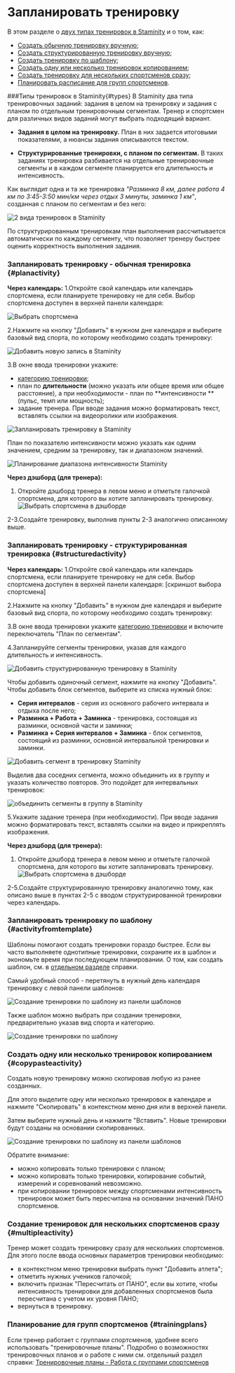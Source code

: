 # Запланировать тренировку

В этом разделе о [двух типах тренировок в Staminity](#types) и о том, как:
* [Создать обычную тренировку вручную](#planactivity);
* [Создать структурированную тренировку вручную](#structuredactivity);
* [Создать тренировку по шаблону](#activityfromtemplate);
* [Создать одну или несколько тренировок копированием](#copypasteactivity); 
* [Создать тренировку для нескольких спортсменов сразу](#multipleactivity);
* [Планировать расписание для групп спортсменов](#trainingplans).


###Типы тренировок в Staminity{#types}
В Staminity два типа тренировочных заданий: задания в целом на тренировку и задания с планом по отдельным тренировочным сегментам. Тренер и спортсмен для различных видов заданий могут выбрать подходящий вариант.

* **Задания в целом на тренировку.** План в них задается итоговыми показателями, а нюансы задания описываются текстом.

* **Структурированные тренировки, с планом по сегментам.** В таких заданиях тренировка разбивается на отдельные тренировочные сегменты и в каждом сегменте планируется его длительность и интенсивность.

Как выглядит одна и та же тренировка
 _"Разминка 8 км, далее работа 4 км по 3:45-3:50 мин/км через отдых 3 минуты, заминка 1 км"_, 
 созданная с планом по сегментам и без него:
 
![2 вида тренировок в Staminity](https://content.staminity.com/assets/images/_new/about/2-activity-types.png)

По структурированным тренировкам план выполнения рассчитывается автоматически по каждому сегменту, что позволяет тренеру быстрее оценить корректность выполнения задания.

### Запланировать тренировку - обычная тренировка {#planactivity}

**Через календарь:**
1.Откройте свой календарь или календарь спортсмена, если планируете тренировку  не для себя. Выбор спортсмена доступен в верхней панели календаря:

![Выбрать спортсмена](https://content.staminity.com/assets/images/calendar/athlete-selector.gif)


2.Нажмите на кнопку "Добавить" в нужном дне календаря и выберите базовый вид спорта, по которому необходимо создать тренировку:  

![Добавить новую запись в Staminity](https://content.staminity.com/assets/images/_new/calendar/calendar-wizard.png)

3.В окне ввода тренировки укажите:
* [категорию тренировки](/basics/activity-categories.md); 
* план по **длительности** (можно указать или общее время или общее расстояние), а при необходимости - план по **интенсивности **(пульс, темп или мощность);   
* задание тренера. При вводе задания можно форматировать текст, вставлять ссылки на видеоролики или изображения.

![Запланировать тренировку в Staminity](https://content.staminity.com/assets/images/_new/calendar/calendar-new-activity.png)

План по показателю интенсивности можно указать как одним значением, средним за тренировку, так и диапазоном значений.  

![Планирование диапазона интенсивности Staminity](https://content.staminity.com/assets/images/_new/calendar/calendar-intensity-range2.png)

**Через дэшборд (для тренера):**
1. Откройте дэшборд тренера в левом меню и отметьте галочкой спортсмена, для которого вы хотите запланировать тренировку. 
![Выбрать спортсмена в дэшборде](https://content.staminity.com/assets/images/_new/dashboard/dashboard-add-button.png)

2-3.Создайте тренировку, выполнив пункты 2-3 аналогично описанному выше.

### Запланировать тренировку - структурированная тренировка {#structuredactivity}

**Через календарь:**
1.Откройте свой календарь или календарь спортсмена, если планируете тренировку  не для себя. Выбор спортсмена доступен в верхней панели календаря:
[скриншот выбора спортсмена]

2.Нажмите на кнопку "Добавить" в нужном дне календаря и выберите базовый вид спорта, по которому необходимо создать тренировку:  

3.В окне ввода тренировки укажите [категорию тренировки](/basics/activity-categories.md) и включите переключатель "План по сегментам".

4.Запланируйте сегменты тренировки, указав для каждого длительность и интенсивность.

![Добавить структурированную тренировку в Staminity](https://content.staminity.com/assets/images/_new/activity/activity-structured-plan.png)

Чтобы добавить одиночный сегмент, нажмите на кнопку "Добавить".
Чтобы добавить блок сегментов, выберите из списка нужный блок:
* **Серия интервалов** - серия из основного рабочего интервала и отдыха после него;
* **Разминка + Работа + Заминка** - тренировка, состоящая из разминки, основной части и заминки;
* **Разминка + Серия интервалов + Заминка** - блок сегментов, состоящий из разминки, основной интервальной тренировки и заминки. 

![Добавить cегмент в тренировку Staminity](https://content.staminity.com/assets/images/_new/activity/activity-structured-block-ezgif.gif)

Выделив два соседних сегмента, можно объединить их в группу и указать количество повторов. Это подойдет для интервальных тренировок:

![объединить сегменты в группу в Staminity](https://content.staminity.com/assets/images/_new/activity/activity-structured-group.gif)

5.Укажите задание тренера (при необходимости). При вводе задания можно форматировать текст, вставлять ссылки на видео и прикреплять изображения.

**Через дэшборд (для тренера):**
1. Откройте дэшборд тренера в левом меню и отметьте галочкой спортсмена, для которого вы хотите запланировать тренировку. 
![Выбрать спортсмена в дэшборде](https://content.staminity.com/assets/images/_new/dashboard/dashboard-add-button.png)

2-5.Создайте структурированную тренировку аналогично тому, как описано выше в пунктах 2-5 с вводом структурированной тренировки через календарь. 

### Запланировать тренировку по шаблону {#activityfromtemplate}
Шаблоны помогают создать тренировки гораздо быстрее. Если вы часто выполняете однотипные тренировки, сохраните их в шаблон и экономьте время при последующем планировании. О том, как создать шаблон, см. в [отдельном разделе](/basics/templates.md) справки.

Самый удобный способ - перетянуть в нужный день календаря тренировку с левой панели шаблонов:

![Cоздание тренировки по шаблону из панели шаблонов](https://content.staminity.com/assets/images/_new/activity/activity-create-from-template-ezgif.gif)


Также шаблон можно выбрать при создании тренировки, предварительно указав вид спорта и категорию.

![Cоздание тренировки по шаблону](https://content.staminity.com/assets/images/_new/activity/activity-create-from-template-2-ezgif.gif)


### Создать одну или несколько тренировок копированием {#copypasteactivity}
Создать новую тренировку можно скопировав любую из ранее созданных.

Для этого выделите одну или несколько тренировок в календаре и нажмите "Скопировать" в контекстном меню дня или в верхней панели.

Затем выберите нужный день и нажмите "Вставить". Новые тренировки будут созданы на основании скопированных.

![Cоздание тренировки по шаблону из панели шаблонов](https://content.staminity.com/assets/images/_new/activity/activity-copy-paste-ezgif.gif)

Обратите внимание:
* можно копировать только тренировки с планом;
* можно копировать только тренировки, копирование событий, измерений и соревнований невозможно.
* при копировании тренировок между спортсменами интенсивность тренировок может быть пересчитана на основании значений ПАНО спортсменов.

### Создание тренировок для нескольких спортсменов сразу {#multipleactivity}
Тренер может создать тренировку сразу для нескольких спортсменов. 
Для этого после ввода основных параметров тренировки необходимо:
* в контекстном меню тренировки выбрать пункт "Добавить атлета";
* отметить нужных учеников галочкой;
* включить признак "Пересчитать от ПАНО", если вы хотите, чтобы интенсивность тренировки для добавленных спортсменов была пересчитана с учетом их уровня ПАНО;
* вернуться в тренировку.

### Планирование для групп спортсменов {#trainingplans}
Если тренер работает с группами спортсменов, удобнее всего использовать "тренировочные планы".
Подробно о возможностях тренировочных планов и о работе с ними см. отдельный раздел справки: [Тренировочные планы - Работа с группами спортсменов](/basics/training-plan.md)